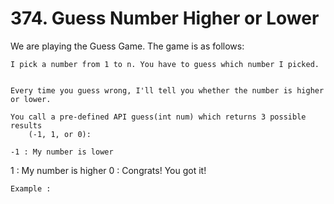 # 374. Guess Number Higher or Lower

We are playing the Guess Game. The game is as follows:

    I pick a number from 1 to n. You have to guess which number I picked.
    

    Every time you guess wrong, I'll tell you whether the number is higher or lower.

    You call a pre-defined API guess(int num) which returns 3 possible results
        (-1, 1, or 0):

    -1 : My number is lower
 1 : My number is higher
 0 : Congrats! You got it!

    Example :